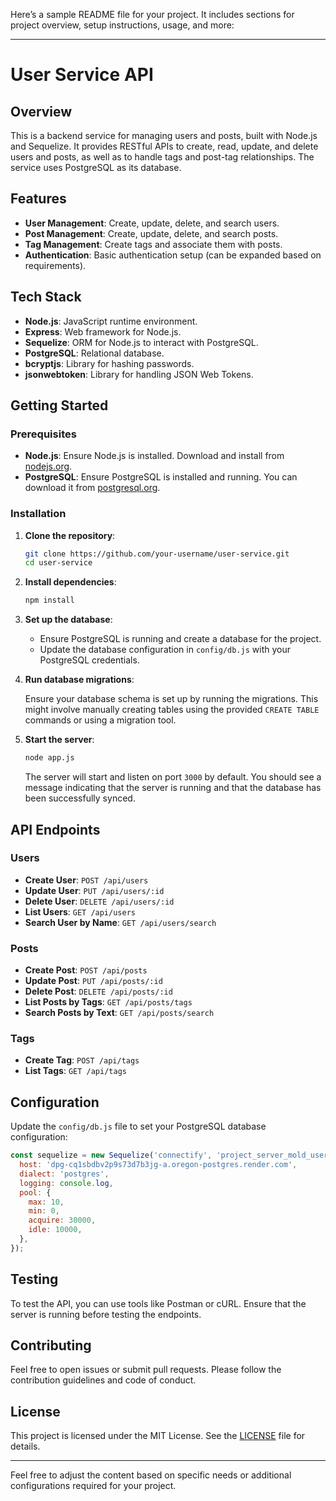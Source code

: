 Here’s a sample README file for your project. It includes sections for project overview, setup instructions, usage, and more:

---

# User Service API

## Overview

This is a backend service for managing users and posts, built with Node.js and Sequelize. It provides RESTful APIs to create, read, update, and delete users and posts, as well as to handle tags and post-tag relationships. The service uses PostgreSQL as its database.

## Features

- **User Management**: Create, update, delete, and search users.
- **Post Management**: Create, update, delete, and search posts.
- **Tag Management**: Create tags and associate them with posts.
- **Authentication**: Basic authentication setup (can be expanded based on requirements).

## Tech Stack

- **Node.js**: JavaScript runtime environment.
- **Express**: Web framework for Node.js.
- **Sequelize**: ORM for Node.js to interact with PostgreSQL.
- **PostgreSQL**: Relational database.
- **bcryptjs**: Library for hashing passwords.
- **jsonwebtoken**: Library for handling JSON Web Tokens.

## Getting Started

### Prerequisites

- **Node.js**: Ensure Node.js is installed. Download and install from [nodejs.org](https://nodejs.org/).
- **PostgreSQL**: Ensure PostgreSQL is installed and running. You can download it from [postgresql.org](https://www.postgresql.org/download/).

### Installation

1. **Clone the repository**:

   ```bash
   git clone https://github.com/your-username/user-service.git
   cd user-service
   ```

2. **Install dependencies**:

   ```bash
   npm install
   ```

3. **Set up the database**:

   - Ensure PostgreSQL is running and create a database for the project.
   - Update the database configuration in `config/db.js` with your PostgreSQL credentials.

4. **Run database migrations**:

   Ensure your database schema is set up by running the migrations. This might involve manually creating tables using the provided `CREATE TABLE` commands or using a migration tool.

5. **Start the server**:

   ```bash
   node app.js
   ```

   The server will start and listen on port `3000` by default. You should see a message indicating that the server is running and that the database has been successfully synced.

## API Endpoints

### Users

- **Create User**: `POST /api/users`
- **Update User**: `PUT /api/users/:id`
- **Delete User**: `DELETE /api/users/:id`
- **List Users**: `GET /api/users`
- **Search User by Name**: `GET /api/users/search`

### Posts

- **Create Post**: `POST /api/posts`
- **Update Post**: `PUT /api/posts/:id`
- **Delete Post**: `DELETE /api/posts/:id`
- **List Posts by Tags**: `GET /api/posts/tags`
- **Search Posts by Text**: `GET /api/posts/search`

### Tags

- **Create Tag**: `POST /api/tags`
- **List Tags**: `GET /api/tags`

## Configuration

Update the `config/db.js` file to set your PostgreSQL database configuration:

```js
const sequelize = new Sequelize('connectify', 'project_server_mold_user', '5VoGoAT6VphhOx6PzqH3OzTeO3G6kbER', {
  host: 'dpg-cq1sbdbv2p9s73d7b3jg-a.oregon-postgres.render.com',
  dialect: 'postgres',
  logging: console.log,
  pool: {
    max: 10,
    min: 0,
    acquire: 30000,
    idle: 10000,
  },
});
```

## Testing

To test the API, you can use tools like Postman or cURL. Ensure that the server is running before testing the endpoints.

## Contributing

Feel free to open issues or submit pull requests. Please follow the contribution guidelines and code of conduct.

## License

This project is licensed under the MIT License. See the [LICENSE](LICENSE) file for details.

---

Feel free to adjust the content based on specific needs or additional configurations required for your project.